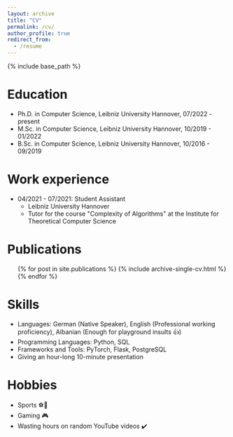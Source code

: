 ```yaml
---
layout: archive
title: "CV"
permalink: /cv/
author_profile: true
redirect_from:
  - /resume
---
```


{% include base_path %}

Education
======
* Ph.D. in Computer Science, Leibniz University Hannover, 07/2022 - present
* M.Sc. in Computer Science, Leibniz University Hannover, 10/2019 - 01/2022
* B.Sc. in Computer Science, Leibniz University Hannover, 10/2016 - 09/2019

Work experience
======
* 04/2021 - 07/2021: Student Assistant
  * Leibniz University Hannover
  * Tutor for the course "Complexity of Algorithms" at the Institute for Theoretical Computer Science


Publications
======
  <ul>{% for post in site.publications %}
    {% include archive-single-cv.html %}
  {% endfor %}</ul>


Skills
======
* Languages: German (Native Speaker), English (Professional working proficiency), Albanian (Enough for playground insults 👍)
* Programming Languages: Python, SQL
* Frameworks and Tools: PyTorch, Flask, PostgreSQL
* Giving an hour-long 10-minute presentation


Hobbies
======
* Sports ⚽🏀
* Gaming 🎮
* Wasting hours on random YouTube videos ✔️

